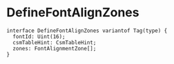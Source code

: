 # DefineFontAlignZones

```
interface DefineFontAlignZones variantof Tag(type) {
  fontId: Uint(16);
  csmTableHint: CsmTableHint;
  zones: FontAlignmentZone[];
}
```
